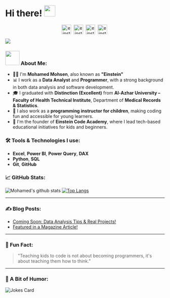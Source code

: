 # Hi there! <img src="https://github.com/TheDudeThatCode/TheDudeThatCode/blob/master/Assets/Hi.gif" width="35" />
<p align="center">
<a href="https://x.com/einsteinzahra?s=21" target="blank"><img align="center" src="https://cdn.jsdelivr.net/npm/simple-icons@3.0.1/icons/twitter.svg" alt="einstein_twitter" height="30" width="30" /></a>&nbsp;
<a href="https://www.linkedin.com/in/einsteinzahra" target="blank"><img align="center" src="https://cdn.jsdelivr.net/npm/simple-icons@3.0.1/icons/linkedin.svg" alt="einstein_linkedin" height="30" width="30" /></a>&nbsp;
<a href="https://www.facebook.com/share/1B35JPW1Bn/?mibextid=wwXIfr" target="blank"><img align="center" src="https://cdn.jsdelivr.net/npm/simple-icons@3.0.1/icons/facebook.svg" alt="einstein_facebook" height="30" width="30" /></a>&nbsp;
<a href="https://www.instagram.com/einstein_zahra" target="blank"><img align="center" src="https://cdn.jsdelivr.net/npm/simple-icons@3.0.1/icons/instagram.svg" alt="einstein_instagram" height="30" width="30" /></a>&nbsp;
</p>

![](https://camo.githubusercontent.com/992babdffd8c74a1502de375fbdf7e4d54773242/68747470733a2f2f6d656469612e67697068792e636f6d2f6d656469612f53576f536b4e36447854737a71494b4571762f67697068792e676966)

### <img src="https://github.com/TheDudeThatCode/TheDudeThatCode/blob/master/Assets/Developer.gif" width="45" /> About Me:

- 👨‍💻 I'm **Mohamed Mohsen**, also known as **"Einstein"**
- 📊 I work as a **Data Analyst** and **Programmer**, with a strong background in both data analysis and software development.
- 🎓 I graduated with **Distinction (Excellent)** from **Al-Azhar University – Faculty of Health Technical Institute**, Department of **Medical Records & Statistics**.
- 🧒 I also work as a **programming instructor for children**, making coding fun and accessible for young learners.
- 🧠 I'm the founder of **Einstein Code Academy**, where I lead tech-based educational initiatives for kids and beginners.

### 🛠 Tools & Technologies I use:

- **Excel**, **Power BI**, **Power Query**, **DAX**
- **Python**, **SQL**
- **Git**, **GitHub**

### 📈 GitHub Stats:

![Mohamed's github stats](https://github-readme-stats.vercel.app/api?username=mohamedmohsen&show_icons=true&theme=dark)
[![Top Langs](https://github-readme-stats.vercel.app/api/top-langs/?username=mohamedmohsen&layout=compact&theme=dark)](https://github.com/anuraghazra/github-readme-stats)

---

### ✍ Blog Posts:
<!-- BLOG-POST-LIST:START -->
- [Coming Soon: Data Analysis Tips & Real Projects!]()
- [Featured in a Magazine Article!](https://www.facebook.com/share/p/17HVZxo9Zo/?mibextid=wwXIfr)
<!-- BLOG-POST-LIST:END -->

---

### 🎯 Fun Fact:
> "Teaching kids to code is not about becoming programmers, it's about teaching them how to think."

---

### 🤣 A Bit of Humor:
<img src="https://readme-jokes.vercel.app/api" alt="Jokes Card" />

